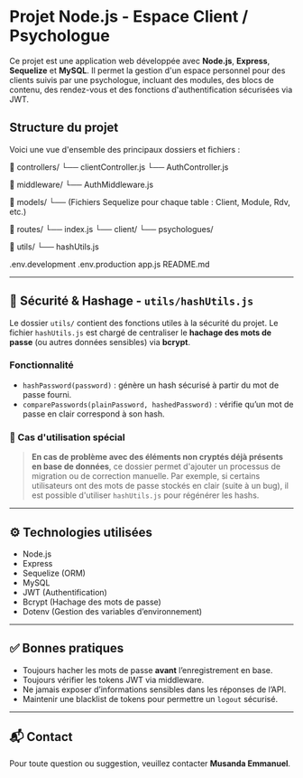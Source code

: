 # Projet Node.js - Espace Client / Psychologue

Ce projet est une application web développée avec **Node.js**, **Express**, **Sequelize** et **MySQL**. Il permet la gestion d'un espace personnel pour des clients suivis par une psychologue, incluant des modules, des blocs de contenu, des rendez-vous et des fonctions d'authentification sécurisées via JWT.

## Structure du projet

Voici une vue d'ensemble des principaux dossiers et fichiers :

📁 controllers/
└── clientController.js
└── AuthController.js

📁 middleware/
└── AuthMiddleware.js

📁 models/
└── (Fichiers Sequelize pour chaque table : Client, Module, Rdv, etc.)

📁 routes/
└── index.js
└── client/
└── psychologues/

📁 utils/
└── hashUtils.js

.env.development
.env.production
app.js
README.md



---

## 🔐 Sécurité & Hashage - `utils/hashUtils.js`

Le dossier `utils/` contient des fonctions utiles à la sécurité du projet. Le fichier `hashUtils.js` est chargé de centraliser le **hachage des mots de passe** (ou autres données sensibles) via **bcrypt**.

### Fonctionnalité

- `hashPassword(password)` : génère un hash sécurisé à partir du mot de passe fourni.
- `comparePasswords(plainPassword, hashedPassword)` : vérifie qu’un mot de passe en clair correspond à son hash.

### 🔧 Cas d'utilisation spécial

> **En cas de problème avec des éléments non cryptés déjà présents en base de données**, ce dossier permet d'ajouter un processus de migration ou de correction manuelle. Par exemple, si certains utilisateurs ont des mots de passe stockés en clair (suite à un bug), il est possible d'utiliser `hashUtils.js` pour régénérer les hashs.

---

## ⚙️ Technologies utilisées

- Node.js
- Express
- Sequelize (ORM)
- MySQL
- JWT (Authentification)
- Bcrypt (Hachage des mots de passe)
- Dotenv (Gestion des variables d’environnement)

---

## ✅ Bonnes pratiques

- Toujours hacher les mots de passe **avant** l’enregistrement en base.
- Toujours vérifier les tokens JWT via middleware.
- Ne jamais exposer d’informations sensibles dans les réponses de l’API.
- Maintenir une blacklist de tokens pour permettre un `logout` sécurisé.

---

## 📬 Contact

Pour toute question ou suggestion, veuillez contacter **Musanda Emmanuel**.



